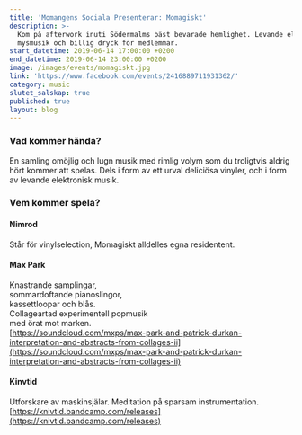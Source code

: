 ```yaml
---
title: 'Momangens Sociala Presenterar: Momagiskt'
description: >-
  Kom på afterwork inuti Södermalms bäst bevarade hemlighet. Levande elektronisk
  mysmusik och billig dryck för medlemmar.
start_datetime: 2019-06-14 17:00:00 +0200
end_datetime: 2019-06-14 23:00:00 +0200
image: /images/events/momagiskt.jpg
link: 'https://www.facebook.com/events/2416889711931362/'
category: music
slutet_salskap: true
published: true
layout: blog
---
```


### Vad kommer h&auml;nda?

En samling om&ouml;jlig och lugn musik med rimlig volym som du troligtvis aldrig h&ouml;rt kommer att spelas. Dels i form av ett urval delici&ouml;sa vinyler, och i form av levande elektronisk musik.

### Vem kommer spela?

#### Nimrod

St&aring;r f&ouml;r vinylselection, Momagiskt alldelles egna residentent.

#### Max Park

Knastrande samplingar,<br>sommardoftande pianoslingor,<br>kassettloopar och bl&aring;s.<br>Collageartad experimentell popmusik<br>med &ouml;rat mot marken.<br>[https://soundcloud.com/mxps/max-park-and-patrick-durkan-interpretation-and-abstracts-from-collages-ii](https://soundcloud.com/mxps/max-park-and-patrick-durkan-interpretation-and-abstracts-from-collages-ii)

#### Kinvtid

Utforskare av maskinsj&auml;lar. Meditation p&aring; sparsam instrumentation.<br>[https://knivtid.bandcamp.com/releases](https://knivtid.bandcamp.com/releases)
